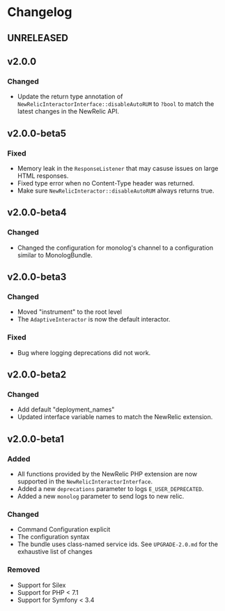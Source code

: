 # Changelog

## UNRELEASED

## v2.0.0

### Changed

- Update the return type annotation of `NewRelicInteractorInterface::disableAutoRUM` to `?bool` 
  to match the latest changes in the NewRelic API. 

## v2.0.0-beta5

### Fixed

- Memory leak in the `ResponseListener` that may casuse issues on large HTML responses. 
- Fixed type error when no Content-Type header was returned.
- Make sure `NewRelicInteractor::disableAutoRUM` always returns true. 

## v2.0.0-beta4

### Changed

- Changed the configuration for monolog's channel to a configuration similar to MonologBundle. 

## v2.0.0-beta3

### Changed

- Moved "instrument" to the root level
- The `AdaptiveInteractor` is now the default interactor. 

### Fixed

- Bug where logging deprecations did not work. 

## v2.0.0-beta2

### Changed

- Add default "deployment_names"
- Updated interface variable names to match the NewRelic extension.


## v2.0.0-beta1

### Added

- All functions provided by the NewRelic PHP extension are now supported in the `NewRelicInteractorInterface`.
- Added a new `deprecations` parameter to logs `E_USER_DEPRECATED`.
- Added a new `monolog` parameter to send logs to new relic.

### Changed

- Command Configuration explicit
- The configuration syntax
- The bundle uses class-named service ids. See `UPGRADE-2.0.md` for the exhaustive list of changes

### Removed

- Support for Silex
- Support for PHP < 7.1
- Support for Symfony < 3.4
